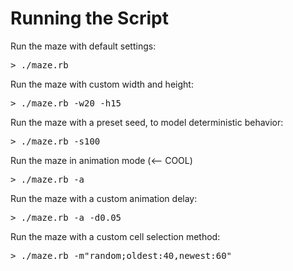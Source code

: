 Running the Script
==================

Run the maze with default settings:
<pre>
> ./maze.rb
</pre>

Run the maze with custom width and height:
<pre>
> ./maze.rb -w20 -h15
</pre>

Run the maze with a preset seed, to model deterministic behavior:
<pre>
> ./maze.rb -s100
</pre>

Run the maze in animation mode (<-- COOL)
<pre>
> ./maze.rb -a
</pre>

Run the maze with a custom animation delay:
<pre>
> ./maze.rb -a -d0.05
</pre>

Run the maze with a custom cell selection method:
<pre>
> ./maze.rb -m"random;oldest:40,newest:60"
</pre>